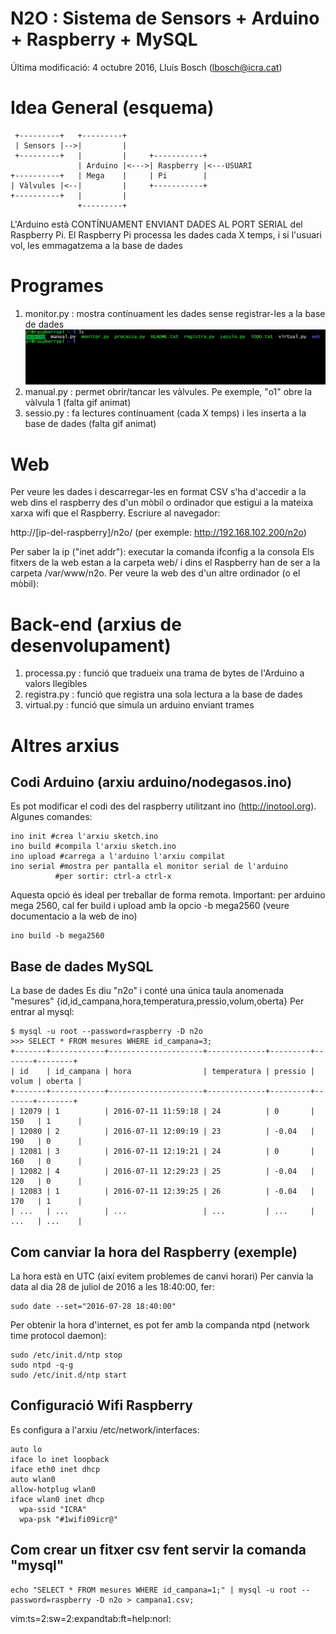 # N2O : Sistema de Sensors + Arduino + Raspberry + MySQL

Última modificació: 4 octubre 2016, Lluís Bosch (lbosch@icra.cat)

Idea General (esquema)
======================

     +---------+   +---------+
     | Sensors |-->|         |
     +---------+   |         |     +-----------+
                   | Arduino |<--->| Raspberry |<---USUARI
    +----------+   | Mega    |     | Pi        |
    | Vàlvules |<--|         |     +-----------+
    +----------+   |         |
                   +---------+


L'Arduino està CONTÍNUAMENT ENVIANT DADES AL PORT SERIAL del Raspberry Pi. El Raspberry Pi processa les dades cada X temps, 
i si l'usuari vol, les emmagatzema a la base de dades

Programes
=========

1. monitor.py  : mostra contínuament les dades sense registrar-les a la base de dades
![](https://raw.githubusercontent.com/holalluis/n2o/master/gif/monitor.gif)
2. manual.py   : permet obrir/tancar les vàlvules. Pe exemple, "o1" obre la vàlvula 1
(falta gif animat)
3. sessio.py   : fa lectures contínuament (cada X temps) i les inserta a la base de dades
(falta gif animat)

Web
===

Per veure les dades i descarregar-les en format CSV s'ha d'accedir a la web dins el raspberry des d'un mòbil o ordinador 
que estigui a la mateixa xarxa wifi que el Raspberry. Escriure al navegador:

http://[ip-del-raspberry]/n2o/ (per exemple: http://192.168.102.200/n2o)

Per saber la ip ("inet addr"): executar la comanda ifconfig a la consola
Els fitxers de la web estan a la carpeta web/ i dins el Raspberry han de ser a la carpeta /var/www/n2o.
Per veure la web des d'un altre ordinador (o el mòbil): 

Back-end (arxius de desenvolupament)
====================================

1. processa.py : funció que tradueix una trama de bytes de l'Arduino a valors llegibles
2. registra.py : funció que registra una sola lectura a la base de dades 
3. virtual.py  : funció que simula un arduino enviant trames

Altres arxius
=============

## Codi Arduino (arxiu arduino/nodegasos.ino)

Es pot modificar el codi des del raspberry utilitzant ino (http://inotool.org). Algunes comandes:

```
ino init #crea l'arxiu sketch.ino
ino build #compila l'arxiu sketch.ino
ino upload #carrega a l'arduino l'arxiu compilat
ino serial #mostra per pantalla el monitor serial de l'arduino
          #per sortir: ctrl-a ctrl-x
```
Aquesta opció és ideal per treballar de forma remota. Important: per arduino mega 2560, cal fer build i upload amb la opcio -b mega2560 (veure documentacio a la web de ino)

```
ino build -b mega2560
```

## Base de dades MySQL

La base de dades Es diu "n2o" i conté una única taula anomenada "mesures" {id,id_campana,hora,temperatura,pressio,volum,oberta}
Per entrar al mysql:

```
$ mysql -u root --password=raspberry -D n2o
>>> SELECT * FROM mesures WHERE id_campana=3;
+-------+------------+---------------------+-------------+---------+-------+--------+
| id    | id_campana | hora                | temperatura | pressio | volum | oberta |
+-------+------------+---------------------+-------------+---------+-------+--------+
| 12079 | 1          | 2016-07-11 11:59:18 | 24          | 0       | 150   | 1      |
| 12080 | 2          | 2016-07-11 12:09:19 | 23          | -0.04   | 190   | 0      |
| 12081 | 3          | 2016-07-11 12:19:21 | 24          | 0       | 160   | 0      |
| 12082 | 4          | 2016-07-11 12:29:23 | 25          | -0.04   | 120   | 0      |
| 12083 | 1          | 2016-07-11 12:39:25 | 26          | -0.04   | 170   | 1      |
| ...   | ...        | ...                 | ...         | ...     | ...   | ...    |
```

## Com canviar la hora del Raspberry (exemple)

La hora està en UTC (així evitem problemes de canvi horari)
Per canvia la data al dia 28 de juliol de 2016 a les 18:40:00, fer:

```
sudo date --set="2016-07-28 18:40:00"
```

Per obtenir la hora d'internet, es pot fer amb la companda ntpd (network time protocol daemon):

```
sudo /etc/init.d/ntp stop
sudo ntpd -q-g
sudo /etc/init.d/ntp start
```

## Configuració Wifi Raspberry

Es configura a l'arxiu /etc/network/interfaces:

```
auto lo
iface lo inet loopback
iface eth0 inet dhcp
auto wlan0
allow-hotplug wlan0
iface wlan0 inet dhcp
  wpa-ssid "ICRA"
  wpa-psk "#1wifi09icr@"
```

## Com crear un fitxer csv fent servir la comanda "mysql"

```
echo "SELECT * FROM mesures WHERE id_campana=1;" | mysql -u root --password=raspberry -D n2o > campana1.csv;
```

vim:ts=2:sw=2:expandtab:ft=help:norl:
